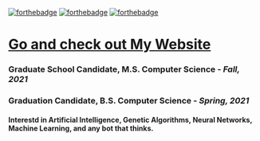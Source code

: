 [![forthebadge](https://forthebadge.com/images/badges/open-source.svg)](https://forthebadge.com)
[![forthebadge](https://forthebadge.com/images/badges/makes-people-smile.svg)](https://forthebadge.com)
[![forthebadge](https://forthebadge.com/images/badges/powered-by-black-magic.svg)](https://forthebadge.com)
# [Go and check out My Website](https://hubertben.github.io/Personal-Website/)
### Graduate School Candidate, M.S. Computer Science - *Fall, 2021*
### Graduation Candidate, B.S. Computer Science - *Spring, 2021*
#### Interestd in Artificial Intelligence, Genetic Algorithms, Neural Networks, Machine Learning, and any bot that thinks.

